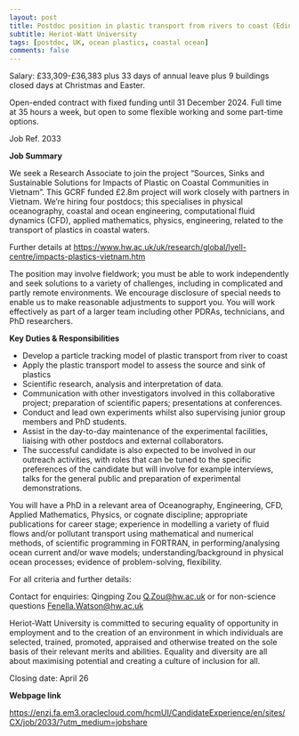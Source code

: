 ```yaml
---
layout: post
title: Postdoc position in plastic transport from rivers to coast (Edinburgh, UK)
subtitle: Heriot-Watt University
tags: [postdoc, UK, ocean plastics, coastal ocean]
comments: false
---
```

Salary: £33,309-£36,383 plus 33 days of annual leave plus 9 buildings closed days at Christmas and Easter.

Open-ended contract with fixed funding until 31 December 2024. Full time at 35 hours a week, but open to some flexible working and some part-time options.

Job Ref. 2033

**Job Summary**

We seek a Research Associate to join the project “Sources, Sinks and Sustainable Solutions for Impacts of Plastic on Coastal Communities in Vietnam”. This GCRF funded £2.8m project will work closely with partners in Vietnam. We’re hiring four postdocs; this specialises in physical oceanography, coastal and ocean engineering, computational fluid dynamics (CFD), applied mathematics, physics, engineering, related to the transport of plastics in coastal waters.

Further details at https://www.hw.ac.uk/uk/research/global/lyell-centre/impacts-plastics-vietnam.htm

The position may involve fieldwork; you must be able to work independently and seek solutions to a variety of challenges, including in complicated and partly remote environments. We encourage disclosure of special needs to enable us to make reasonable adjustments to support you. You will work effectively as part of a larger team including other PDRAs, technicians, and PhD researchers.

**Key Duties & Responsibilities**

- Develop a particle tracking model of plastic transport from river to coast
- Apply the plastic transport model to assess the source and sink of plastics
- Scientific research, analysis and interpretation of data.
- Communication with other investigators involved in this collaborative project; preparation of scientific papers; presentations at conferences.
- Conduct and lead own experiments whilst also supervising junior group members and PhD students.
- Assist in the day-to-day maintenance of the experimental facilities, liaising with other postdocs and external collaborators.
- The successful candidate is also expected to be involved in our outreach activities, with roles that can be tuned to the specific preferences of the candidate but will involve for example interviews, talks for the general public and preparation of experimental demonstrations.

You will have a PhD in a relevant area of Oceanography, Engineering, CFD, Applied Mathematics, Physics, or cognate discipline; appropriate publications for career stage; experience in modelling a variety of fluid flows and/or pollutant transport using mathematical and numerical methods, of scientific programming in FORTRAN, in performing/analysing ocean current and/or wave models; understanding/background in physical ocean processes; evidence of problem-solving, flexibility.

For all criteria and further details:

Contact for enquiries: Qingping Zou Q.Zou@hw.ac.uk or for non-science questions Fenella.Watson@hw.ac.uk

Heriot-Watt University is committed to securing equality of opportunity in employment and to the creation of an environment in which individuals are selected, trained, promoted, appraised and otherwise treated on the sole basis of their relevant merits and abilities. Equality and diversity are all about maximising potential and creating a culture of inclusion for all.

Closing date: April 26

**Webpage link**

https://enzj.fa.em3.oraclecloud.com/hcmUI/CandidateExperience/en/sites/CX/job/2033/?utm_medium=jobshare
